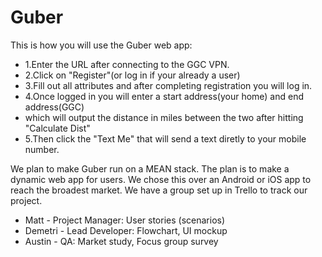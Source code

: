 # Guber

This is how you will use the Guber web app:
* 1.Enter the URL after connecting to the GGC VPN. 
* 2.Click on "Register"(or log in if your already a user)
* 3.Fill out all attributes and after completing registration you will log in. 
* 4.Once logged in you will enter a start address(your home) and end address(GGC) 
* which will output the distance in miles between the two after hitting "Calculate Dist"
* 5.Then click the "Text Me" that will send a text diretly to your mobile number.


We plan to make Guber run on a MEAN stack. The plan is to make a dynamic web app
for users. We chose this over an Android or iOS app to reach the broadest market.
We have a group set up in Trello to track our project.

* Matt - Project Manager: User stories (scenarios)
* Demetri - Lead Developer: Flowchart, UI mockup
* Austin - QA: Market study, Focus group survey
